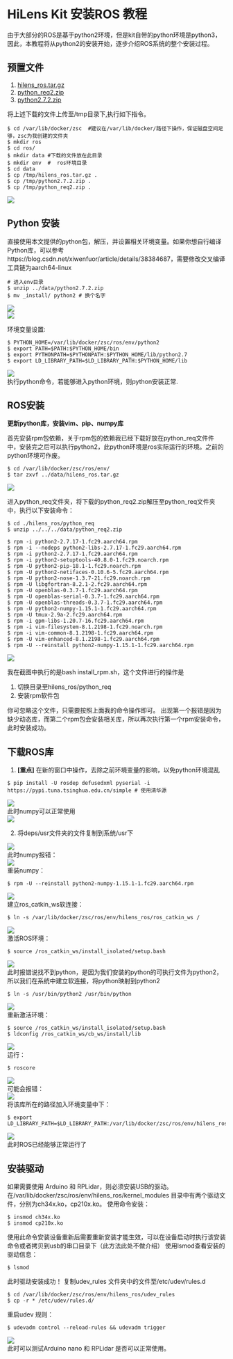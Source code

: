 # HiLens Kit 安装ROS 教程 

由于大部分的ROS是基于python2环境，但是kit自带的python环境是python3，因此，本教程将从python2的安装开始，逐步介绍ROS系统的整个安装过程。

## 预置文件 

1.  [hilens_ros.tar.gz](https://tutorials.obs.cn-north-1.myhuaweicloud.com/ros/hilens_ros.tar.gz)
2.  [python_req2.zip](https://tutorials.obs.cn-north-1.myhuaweicloud.com/ros/python_req2.zip)
3.  [python2.7.2.zip](https://tutorials.obs.cn-north-1.myhuaweicloud.com/ros/python2.7.2.zip) 

将上述下载的文件上传至/tmp目录下,执行如下指令。

```
$ cd /var/lib/docker/zsc  #建议在/var/lib/docker/路径下操作，保证磁盘空间足够，zsc为我创建的文件夹
$ mkdir ros
$ cd ros/
$ mkdir data #下载的文件放在此目录
$ mkdir env  #  ros环境目录
$ cd data
$ cp /tmp/hilens_ros.tar.gz .
$ cp /tmp/python2.7.2.zip .
$ cp /tmp/python_req2.zip .
``` 
<div align="left">
<img src="pics/pic_1.png"/>
</div>

## Python 安装 

直接使用本文提供的python包，解压，并设置相关环境变量。如果你想自行编译Python库，可以参考https://blog.csdn.net/xiwenfuor/article/details/38384687，需要修改交叉编译工具链为aarch64-linux

```
# 进入env目录
$ unzip ../data/python2.7.2.zip
$ mv _install/ python2 # 换个名字
```

<div align="left">
<img src="pics/pic_2.png"/>
</div>

<div align="left">
<img src="pics/pic_3.png"/>
</div>

环境变量设置: 

```
$ PYTHON_HOME=/var/lib/docker/zsc/ros/env/python2
$ export PATH=$PATH:$PYTHON_HOME/bin
$ export PYTHONPATH=$PYTHONPATH:$PYTHON_HOME/lib/python2.7
$ export LD_LIBRARY_PATH=$LD_LIBRARY_PATH:$PYTHON_HOME/lib
```
<div align="left">
<img src="pics/pic_4.png"/>
</div>
执行python命令，若能够进入python环境，则python安装正常.

## ROS安装

**更新python库，安装vim、pip、numpy库**

首先安装rpm包依赖，关于rpm包的依赖我已经下载好放在python_req文件件中，安装完之后可以执行python2，此python环境是ros实际运行的环境。之前的python环境可作废。

```
$ cd /var/lib/docker/zsc/ros/env/
$ tar zxvf ../data/hilens_ros.tar.gz
```
<div align="left">
<img src="pics/pic_5.png"/>
</div>

进入python_req文件夹，将下载的python_req2.zip解压至python_req文件夹中，执行以下安装命令：

```
$ cd ./hilens_ros/python_req
$ unzip ../../../data/python_req2.zip
```

```
$ rpm -i python2-2.7.17-1.fc29.aarch64.rpm
$ rpm -i --nodeps python2-libs-2.7.17-1.fc29.aarch64.rpm
$ rpm -i python2-2.7.17-1.fc29.aarch64.rpm
$ rpm -i python2-setuptools-40.8.0-1.fc29.noarch.rpm
$ rpm -U python2-pip-18.1-1.fc29.noarch.rpm
$ rpm -U python2-netifaces-0.10.6-5.fc29.aarch64.rpm
$ rpm -U python2-nose-1.3.7-21.fc29.noarch.rpm
$ rpm -U libgfortran-8.2.1-2.fc29.aarch64.rpm
$ rpm -U openblas-0.3.7-1.fc29.aarch64.rpm
$ rpm -U openblas-serial-0.3.7-1.fc29.aarch64.rpm
$ rpm -U openblas-threads-0.3.7-1.fc29.aarch64.rpm
$ rpm -U python2-numpy-1.15.1-1.fc29.aarch64.rpm
$ rpm -U tmux-2.9a-2.fc29.aarch64.rpm
$ rpm -i gpm-libs-1.20.7-16.fc29.aarch64.rpm
$ rpm -i vim-filesystem-8.1.2198-1.fc29.noarch.rpm
$ rpm -i vim-common-8.1.2198-1.fc29.aarch64.rpm
$ rpm -U vim-enhanced-8.1.2198-1.fc29.aarch64.rpm
$ rpm -U --reinstall python2-numpy-1.15.1-1.fc29.aarch64.rpm

```

<div align="left">
<img src="pics/pic_6.png"/>
</div>

我在截图中执行的是bash install_rpm.sh，这个文件进行的操作是

1. 切换目录至hilens_ros/python_req 
2. 安装rpm软件包

你可忽略这个文件，只需要按照上面我的命令操作即可。
出现第一个报错是因为缺少动态库，而第二个rpm包会安装相关库，所以再次执行第一个rpm安装命令，此时安装成功。

## 下载ROS库

1. **[重点]** 在新的窗口中操作，去除之前环境变量的影响，以免python环境混乱

```
$ pip install -U rosdep defusedxml pyserial -i https://pypi.tuna.tsinghua.edu.cn/simple # 使用清华源

```

<div align="left">
<img src="pics/pic_7.png"/>
</div>
此时numpy可以正常使用

<div align="left">
<img src="pics/pic_8.png"/>
</div>

2. 将deps/usr文件夹的文件复制到系统/usr下

<div align="left">
<img src="pics/pic_9.png"/>
</div>
此时numpy报错：
<div align="left">
<img src="pics/pic_10.png"/>
</div>
重装numpy：

```
$ rpm -U --reinstall python2-numpy-1.15.1-1.fc29.aarch64.rpm
```

<div align="left">
<img src="pics/pic_11.png"/>
</div>
建立ros_catkin_ws软连接：

```
$ ln -s /var/lib/docker/zsc/ros/env/hilens_ros/ros_catkin_ws /
```
<div align="left">
<img src="pics/pic_12.png"/>
</div>
激活ROS环境：

```
$ source /ros_catkin_ws/install_isolated/setup.bash
```
<div align="left">
<img src="pics/pic_13.png"/>
</div>
此时报错说找不到python，是因为我们安装的python的可执行文件为python2，所以我们在系统中建立软连接，将python映射到python2

```
$ ln -s /usr/bin/python2 /usr/bin/python
```
<div align="left">
<img src="pics/pic_14.png"/>
</div>
重新激活环境：

```
$ source /ros_catkin_ws/install_isolated/setup.bash
$ ldconfig /ros_catkin_ws/cb_ws/install/lib
```
<div align="left">
<img src="pics/pic_15.png"/>
</div>
运行：

```
$ roscore
```

<div align="left">
<img src="pics/pic_16.png"/>
</div>
可能会报错：
<div align="left">
<img src="pics/pic_17.png"/>
</div>
将该库所在的路径加入环境变量中下：

```
$ export LD_LIBRARY_PATH=$LD_LIBRARY_PATH:/var/lib/docker/zsc/ros/env/hilens_ros/boost_arm/lib/
```
<div align="left">
<img src="pics/pic_18.png"/>
</div>
此时ROS已经能够正常运行了

## 安装驱动 

如果需要使用 Arduino 和 RPLidar，则必须安装USB的驱动。 
在/var/lib/docker/zsc/ros/env/hilens_ros/kernel_modules 目录中有两个驱动文件，分别为ch34x.ko，cp210x.ko。
使用命令安装：

```
$ insmod ch34x.ko
$ insmod cp210x.ko
```

使用此命令安装设备重新后需要重新安装才能生效，可以在设备启动时执行该安装命令或者拷贝到usb的串口目录下（此方法此处不做介绍）
使用lsmod查看安装的驱动信息：

```
$ lsmod
```

此时驱动安装成功！
复制udev_rules 文件夹中的文件至/etc/udev/rules.d

```
$ cd /var/lib/docker/zsc/ros/env/hilens_ros/udev_rules
$ cp -r * /etc/udev/rules.d/
```
重启udev 规则：

```
$ udevadm control --reload-rules && udevadm trigger
```
<div align="left">
<img src="pics/pic_19.png"/>
</div>
此时可以测试Arduino nano 和 RPLidar 是否可以正常使用。